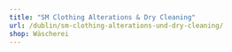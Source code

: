 ```yaml
---
title: "SM Clothing Alterations & Dry Cleaning"
url: /dublin/sm-clothing-alterations-und-dry-cleaning/
shop: Wäscherei
---
```

